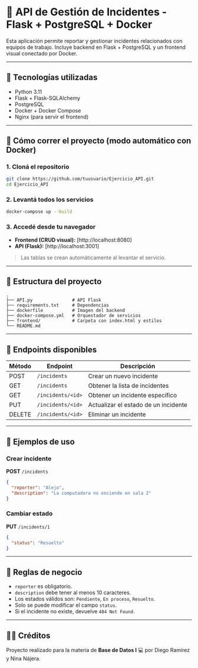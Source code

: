 # 🚨 API de Gestión de Incidentes - Flask + PostgreSQL + Docker

Esta aplicación permite reportar y gestionar incidentes relacionados con equipos de trabajo. Incluye backend en Flask + PostgreSQL y un frontend visual conectado por Docker.

---

## 🐳 Tecnologías utilizadas

- Python 3.11
- Flask + Flask-SQLAlchemy
- PostgreSQL
- Docker + Docker Compose
- Nginx (para servir el frontend)

---

## 🚀 Cómo correr el proyecto (modo automático con Docker)

### 1. Cloná el repositorio

```bash
git clone https://github.com/tuusuario/Ejercicio_API.git
cd Ejercicio_API
```

### 2. Levantá todos los servicios

```bash
docker-compose up --build
```

### 3. Accedé desde tu navegador

- **Frontend (CRUD visual):** [http://localhost:8080]
- **API (Flask):** [http://localhost:3001]

> Las tablas se crean automáticamente al levantar el servicio.

---

## 🔧 Estructura del proyecto

```
.
├── API.py               # API Flask
├── requirements.txt     # Dependencias
├── dockerfile           # Imagen del backend
├── docker-compose.yml   # Orquestador de servicios
├── frontend/            # Carpeta con index.html y estilos
└── README.md
```

---

## 🧪 Endpoints disponibles

| Método | Endpoint             | Descripción                                 |
|--------|----------------------|---------------------------------------------|
| POST   | `/incidents`         | Crear un nuevo incidente                    |
| GET    | `/incidents`         | Obtener la lista de incidentes              |
| GET    | `/incidents/<id>`    | Obtener un incidente específico             |
| PUT    | `/incidents/<id>`    | Actualizar el estado de un incidente        |
| DELETE | `/incidents/<id>`    | Eliminar un incidente                       |

---

## 📝 Ejemplos de uso

### Crear incidente

**POST** `/incidents`
```json
{
  "reporter": "Alejo",
  "description": "La computadora no enciende en sala 2"
}
```

### Cambiar estado

**PUT** `/incidents/1`
```json
{
  "status": "Resuelto"
}
```

---

## 📏 Reglas de negocio

- `reporter` es obligatorio.
- `description` debe tener al menos 10 caracteres.
- Los estados válidos son: `Pendiente`, `En proceso`, `Resuelto`.
- Solo se puede modificar el campo `status`.
- Si el incidente no existe, devuelve `404 Not Found`.

---


## 🧑‍💻 Créditos

Proyecto realizado para la materia de **Base de Datos I** 💻 por Diego Ramírez y Nina Nájera.

